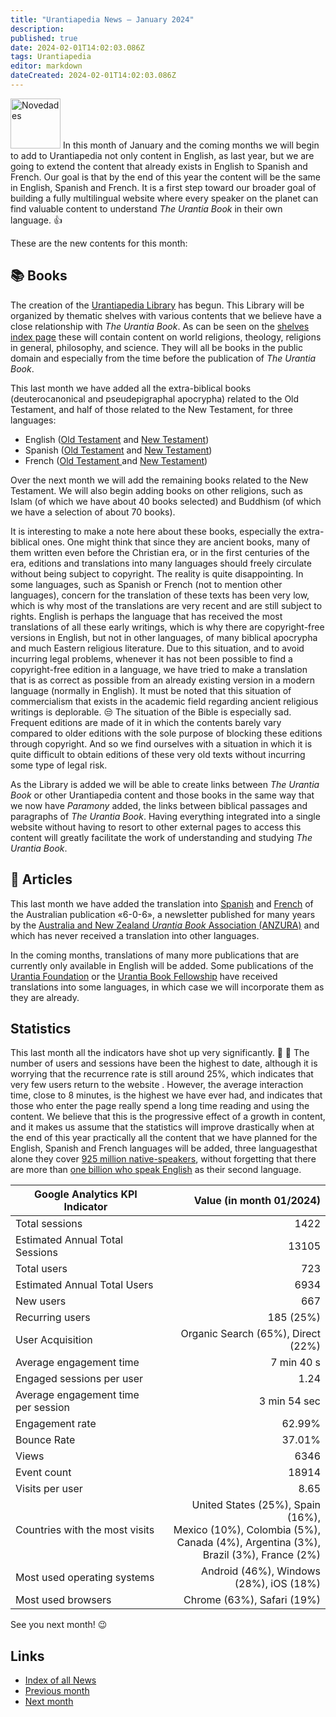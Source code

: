 ```yaml
---
title: "Urantiapedia News — January 2024"
description: 
published: true
date: 2024-02-01T14:02:03.086Z
tags: Urantiapedia
editor: markdown
dateCreated: 2024-02-01T14:02:03.086Z
---
```


<img src="/_assets/svg/icon-news.svg" alt="Novedades" style="width: 80px;"> In this month of January and the coming months we will begin to add to Urantiapedia not only content in English, as last year, but we are going to extend the content that already exists in English to Spanish and French. Our goal is that by the end of this year the content will be the same in English, Spanish and French. It is a first step toward our broader goal of building a fully multilingual website where every speaker on the planet can find valuable content to understand _The Urantia Book_ in their own language. :+1: 

These are the new contents for this month: 

## :books: Books 

The creation of the [Urantiapedia Library](/en/book) has begun. This Library will be organized by thematic shelves with various contents that we believe have a close relationship with _The Urantia Book_. As can be seen on the [shelves index page](/en/index/books) these will contain content on world religions, theology, religions in general, philosophy, and science. They will all be books in the public domain and especially from the time before the publication of _The Urantia Book_. 

This last month we have added all the extra-biblical books (deuterocanonical and pseudepigraphal apocrypha) related to the Old Testament, and half of those related to the New Testament, for three languages: 

- English ([Old Testament](/en/index/books_judeo_christianism_ot ) and [New Testament](/en/index/books_judeo_christianism_nt)) 
- Spanish ([Old Testament](/es/index/books_judeo_christianism_ot) and [New Testament](/es/index/books_judeo_christianism_nt)) 
- French ([Old Testament ](/fr/index/books_judeo_christianism_ot) and [New Testament](/fr/index/books_judeo_christianism_nt)) 

Over the next month we will add the remaining books related to the New Testament. We will also begin adding books on other religions, such as Islam (of which we have about 40 books selected) and Buddhism (of which we have a selection of about 70 books).

It is interesting to make a note here about these books, especially the extra-biblical ones. One might think that since they are ancient books, many of them written even before the Christian era, or in the first centuries of the era, editions and translations into many languages ​​should freely circulate without being subject to copyright. The reality is quite disappointing. In some languages, such as Spanish or French (not to mention other languages), concern for the translation of these texts has been very low, which is why most of the translations are very recent and are still subject to rights. English is perhaps the language that has received the most translations of all these early writings, which is why there are copyright-free versions in English, but not in other languages, of many biblical apocrypha and much Eastern religious literature. Due to this situation, and to avoid incurring legal problems, whenever it has not been possible to find a copyright-free edition in a language, we have tried to make a translation that is as correct as possible from an already existing version in a modern language (normally in English). It must be noted that this situation of commercialism that exists in the academic field regarding ancient religious writings is deplorable. :unamused: The situation of the Bible is especially sad. Frequent editions are made of it in which the contents barely vary compared to older editions with the sole purpose of blocking these editions through copyright. And so we find ourselves with a situation in which it is quite difficult to obtain editions of these very old texts without incurring some type of legal risk. 

As the Library is added we will be able to create links between _The Urantia Book_ or other Urantiapedia content and those books in the same way that we now have _Paramony_ added, the links between biblical passages and paragraphs of _The Urantia Book_. Having everything integrated into a single website without having to resort to other external pages to access this content will greatly facilitate the work of understanding and studying _The Urantia Book_. 

## :page_with_curl: Articles 

This last month we have added the translation into [Spanish](/es/index/articles_606) and [French](/fr/index/articles_606) of the Australian publication «6-0-6», a newsletter published for many years by the [Australia and New Zealand _Urantia Book_ Association (ANZURA)](https://anzura.urantia-association.org/) and which has never received a translation into other languages.

In the coming months, translations of many more publications that are currently only available in English will be added. Some publications of the [Urantia Foundation](https://www.urantia.org/) or the [Urantia Book Fellowship](https://urantiabook.org/) have received translations into some languages, in which case we will incorporate them as they are already. 

## Statistics 

This last month all the indicators have shot up very significantly. :clap: :clap: The number of users and sessions have been the highest to date, although it is worrying that the recurrence rate is still around 25%, which indicates that very few users return to the website . However, the average interaction time, close to 8 minutes, is the highest we have ever had, and indicates that those who enter the page really spend a long time reading and using the content. We believe that this is the progressive effect of a growth in content, and it makes us assume that the statistics will improve drastically when at the end of this year practically all the content that we have planned for the English, Spanish and French languages will be added, three languages ​​that alone they cover [925 million native-speakers](https://en.wikipedia.org/wiki/List_of_languages_by_number_of_native_speakers), without forgetting that there are more than [one billion who speak English](https://en.wikipedia.org/wiki/List_of_languages_by_total_number_of_speakers) as their second language. 

Google Analytics KPI Indicator | Value (in month 01/2024) 
--- | ---: 
Total sessions | 1422 
Estimated Annual Total Sessions | 13105 
Total users | 723 
Estimated Annual Total Users | 6934 
New users | 667 
Recurring users | 185 (25%) 
User Acquisition | Organic Search (65%), Direct (22%) 
Average engagement time | 7 min 40 s 
Engaged sessions per user | 1.24 
Average engagement time per session | 3 min 54 sec 
Engagement rate | 62.99% 
Bounce Rate | 37.01% 
Views | 6346 
Event count | 18914 
Visits per user | 8.65 
Countries with the most visits | United States (25%), Spain (16%), <br>Mexico (10%), Colombia (5%), <br>Canada (4%), Argentina (3%), <br>Brazil (3%), France (2%) 
Most used operating systems | Android (46%), Windows (28%), iOS (18%) 
Most used browsers | Chrome (63%), Safari (19%) 

See you next month! :wink: 

## Links 

- [Index of all News](/en/news) 
- [Previous month](/en/news/2023/12)
- [Next month](/en/news/2024/02)